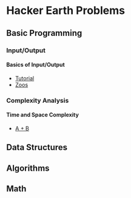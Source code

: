 # Hacker Earth Problems

## Basic Programming

### Input/Output
#### Basics of Input/Output
- [Tutorial](https://www.hackerearth.com/practice/basic-programming/input-output/basics-of-input-output/tutorial/)
- [Zoos](https://www.hackerearth.com/practice/basic-programming/input-output/basics-of-input-output/practice-problems/algorithm/is-zoo-f6f309e7/)
### Complexity Analysis
#### Time and Space Complexity
- [A + B](https://www.hackerearth.com/practice/basic-programming/complexity-analysis/time-and-space-complexity/practice-problems/algorithm/a-b-4/)

## Data Structures 

## Algorithms

## Math